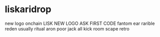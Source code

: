 # liskaridrop
new logo onchain LISK
NEW LOGO
ASK FIRST CODE
fantom
ear
rarible
reden
usually
ritual
aron
poor
jack
all
kick
room
scape
retro
